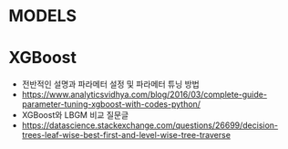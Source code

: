 # MODELS


# XGBoost
- 전반적인 설명과 파라메터 설정 및 파라메터 튜닝 방법
- https://www.analyticsvidhya.com/blog/2016/03/complete-guide-parameter-tuning-xgboost-with-codes-python/
- XGBoost와 LBGM 비교 질문글
- https://datascience.stackexchange.com/questions/26699/decision-trees-leaf-wise-best-first-and-level-wise-tree-traverse

